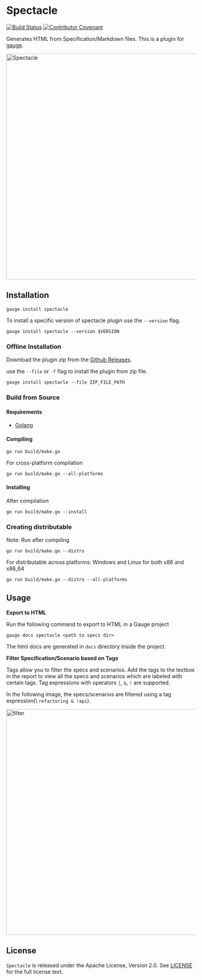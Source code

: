 Spectacle
=========
[![Build Status](https://travis-ci.org/getgauge/spectacle.svg?branch=master)](https://travis-ci.org/getgauge/spectacle)
[![Contributor Covenant](https://img.shields.io/badge/Contributor%20Covenant-v1.4%20adopted-ff69b4.svg)](CODE_OF_CONDUCT.md)

Generates HTML from Specification/Markdown files. This is a plugin for [gauge](https://gauge.org).

<img src="https://github.com/getgauge/spectacle/raw/master/images/spectacle.png" alt="Spectacle" style="width: 600px;"/>


Installation
------------

```
gauge install spectacle
```
To install a specific version of spectacle plugin use the ``--version`` flag.

```
gauge install spectacle --version $VERSION
```

### Offline Installation

Download the plugin zip from the [Github Releases](https://github.com/getgauge/spectacle/releases).

use the ``--file`` or ``-f`` flag to install the plugin from  zip file.

```
gauge install spectacle --file ZIP_FILE_PATH
```



### Build from Source

#### Requirements
* [Golang](http://golang.org/)

#### Compiling

```
go run build/make.go
```

For cross-platform compilation

```
go run build/make.go --all-platforms
```

#### Installing
After compilation

```
go run build/make.go --install
```

### Creating distributable

Note: Run after compiling

```
go run build/make.go --distro
```

For distributable across platforms: Windows and Linux for both x86 and x86_64

```
go run build/make.go --distro --all-platforms
```

Usage
-----

**Export to HTML**

Run the following command to export to HTML in a Gauge project

```
gauge docs spectacle <path to specs dir>
```

The html docs are generated in `docs` directory inside the project.

**Filter Specification/Scenario based on Tags**

Tags allow you to filter the specs and scenarios. Add the tags to the
textbox in the report to view all the specs and scenarios which are
labeled with certain tags. Tag expressions with operators ``|``, ``&``,
``!`` are supported.

In the following image, the specs/scenarios are filtered using a tag expression(\ ``refactoring & !api``).

<img src="https://github.com/getgauge/spectacle/raw/master/images/filter_tags.png" alt="filter" style="width: 600px;"/>



License
-------

`Spectacle` is released under the Apache License, Version 2.0. See [LICENSE](LICENSE) for the full license text.
